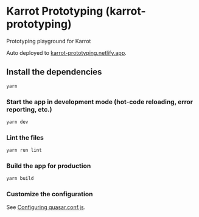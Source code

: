 # Karrot Prototyping (karrot-prototyping)

Prototyping playground for Karrot

Auto deployed to [karrot-prototyping.netlify.app](https://karrot-prototyping.netlify.app).

## Install the dependencies
```bash
yarn
```

### Start the app in development mode (hot-code reloading, error reporting, etc.)
```bash
yarn dev
```

### Lint the files
```bash
yarn run lint
```

### Build the app for production
```bash
yarn build
```

### Customize the configuration
See [Configuring quasar.conf.js](https://quasar.dev/quasar-cli/quasar-conf-js).
